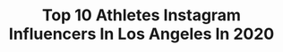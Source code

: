 ---
title: Top 10 Athletes Instagram Influencers In Los Angeles In 2020
description: >-
  Find top athletes Instagram influencers in Los Angeles in 2020. Most popular hashtags: #nike #health #losangeles #boxing.
platform: Instagram
profiles:
  - username: "sydneyolson1"
    fullname: >-
      Sydney Olson
    location: "United States"
    followers: 110069
    engagement: 527
    commentsToLikes: 0.006415
    id: ck13clfv60x340i19756yjwws
    verified: false
    hashtags: "#matcha, #aggressive, #sandiego, #femaleathlete"
  - username: "courtneystohlton"
    fullname: >-
      Ballerina Model Underwater
    location: "United States"
    followers: 3860
    engagement: 1613
    commentsToLikes: 0.099517
    id: ck6u6080kcsen0j71aht1wat8
    verified: false
    hashtags: "#dancephotography, #dancephorography, #runway, #portraits"
  - username: "piotrowskapaulina"
    fullname: >-
      Paulina Piotrowska
    location: "United States"
    followers: 9226
    engagement: 608
    commentsToLikes: 0.053914
    id: ck134psdaxm3k0i19o7w2p9kw
    verified: false
    hashtags: ""
  - username: "pjfperformance"
    fullname: >-
      Paul J. Fabritz
    location: "United States"
    followers: 499309
    engagement: 213
    commentsToLikes: 0.016252
    id: ck0w3jlahtr0d0i19vr7z18ui
    verified: true
    hashtags: ""
  - username: "cannonnation"
    fullname: >-
      Brandon "The Cannon" Adams
    location: "United States"
    followers: 11462
    engagement: 612
    commentsToLikes: 0.070551
    id: ck8szhio5ogw90j78mce8occu
    verified: false
    hashtags: "#120th, #sweat, #health, #grateful"
  - username: "nancyavesyan"
    fullname: >-
      Nancy Avesyan
    location: "United States"
    followers: 19030
    engagement: 910
    commentsToLikes: 0.014344
    id: ck8t27o3hyfy70j78omm0imob
    verified: false
    hashtags: "#arachaxchikner, #armenianwnt"
  - username: "ehdeportes"
    fullname: >-
      Elmer Hernandez
    location: "United States"
    followers: 64525
    engagement: 225
    commentsToLikes: 0.013126
    id: ck13c2oclybun0i19g4l4zihw
    verified: false
    hashtags: "#juventus, #calcio, #vaporknit, #viniciusjunior"
  - username: "_anthonycherrera"
    fullname: >-
      Anthony Herrera
    location: "United States"
    followers: 2271
    engagement: 1366
    commentsToLikes: 0.064774
    id: ck6u87jospw0x0j712z4pbd8l
    verified: false
    hashtags: "#relax, #semifinals, #bulgaria, #roadtotokyo2020"
  - username: "jennavieve_"
    fullname: >-
      JC
    location: "United States"
    followers: 2343
    engagement: 1600
    commentsToLikes: 0.043009
    id: ck8sx50iug6m40j78lmvcniez
    verified: false
    hashtags: "#checkingin, #koreatownrunclub, #crosstraining, #mindfulness"
  - username: "corbin_reinhardt"
    fullname: >-
      Corbin Reinhardt
    location: "United States"
    followers: 54933
    engagement: 933
    commentsToLikes: 0.008958
    id: ck13clkoc0xvo0i19j6zggtzf
    verified: false
    hashtags: "#attackinglove, #tfil, #quarantineparkourchallenge, #parkour"
---